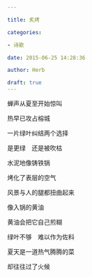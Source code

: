 ```yaml
---

title: 炙烤

categories:

- 诗歌

date: 2015-06-25 14:28:36

author: Herb

draft: true
---
```


蝉声从夏至开始惊叫

热早已攻占榕城

一片绿叶纠结两个选择

是更绿　还是被吹枯



水泥地像铸铁锅

烤化了表层的空气

风景与人的腿都扭曲起来

像入锅的黄油



黄油会把它自己煎糊

绿叶不够　难以作为佐料

夏天是一道热气腾腾的菜

却往往过了火候